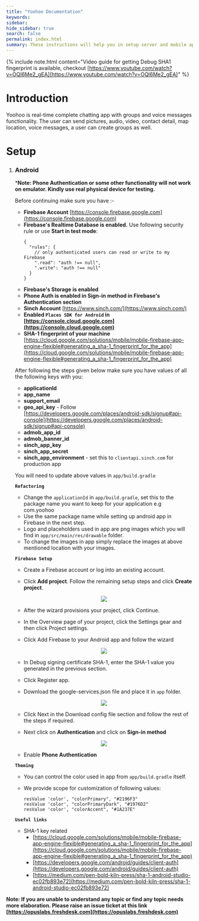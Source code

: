 ```yaml
---
title: "Yoohoo Documentation"
keywords: 
sidebar: 
hide_sidebar: true
search: false
permalink: index.html
summary: These instructions will help you in setup server and mobile application.
---
```


{% include note.html content="Video guide for getting Debug SHA1 fingerprint is available, checkout [https://www.youtube.com/watch?v=OQl6Me2_gEA](https://www.youtube.com/watch?v=OQl6Me2_gEA)" %}

# Introduction
Yoohoo is real-time complete chatting app with groups and voice messages functionality. The user can send pictures, audio, video, contact detail, map location, voice messages, a user can create groups as well.

# Setup

1. ### Android
      ***Note: Phone Authentication or some other functionality will not work on emulator. Kindly use real physical device for testing.** 

      Before continuing make sure you have :-
      - **Firebase Account** [https://console.firebase.google.com](https://console.firebase.google.com)
      - **Firebase's Realtime Database is enabled.**  Use following security rule or use **Start in test mode**:
          ```
          {   
            "rules": {
              // only authenticated users can read or write to my Firebase
              ".read": "auth !== null",
              ".write": "auth !== null"   
            }
          }
          ```
      - **Firebase's Storage is enabled**
      - **Phone Auth is enabled in Sign-in method in Firebase's Authentication section**
      - **Sinch Account** [https://www.sinch.com/](https://www.sinch.com/)
      - **Enabled `Places SDK for Android` in [https://console.cloud.google.com](https://console.cloud.google.com)**
      - **SHA-1 fingerprint of your machine** [https://cloud.google.com/solutions/mobile/mobile-firebase-app-engine-flexible#generating_a_sha-1_fingerprint_for_the_app](https://cloud.google.com/solutions/mobile/mobile-firebase-app-engine-flexible#generating_a_sha-1_fingerprint_for_the_app)

      After following the steps given below make sure you have values of all the following keys with you:
      - **applicationId**
      - **app_name**
      - **support_email**
      - **geo_api_key** - Follow [https://developers.google.com/places/android-sdk/signup#api-console](https://developers.google.com/places/android-sdk/signup#api-console)
      - **admob_app_id**
      - **admob_banner_id**
      - **sinch_app_key**
      - **sinch_app_secret**
      - **sinch_app_environment** - set this to `clientapi.sinch.com` for production app

      You will need to update above values in `app/build.gradle`

      **`Refactoring`**
      - Change the `applicationId` in `app/build.gradle`, set this to the package name you want to keep for your application e.g com.yoohoo
      - Use the same package name while setting up android app in Firebase in the next step.
      - Logo and placeholders used in app are png images which you will find in `app/src/main/res/drawable` folder.
      - To change the images in app simply replace the images at above mentioned location with your images.

      **`Firebase Setup`**
      - Create a Firebase account or log into an existing account.

      - Click **Add project**. Follow the remaining setup steps and click **Create project**.
      <p align="center"><img src="{{ "images/8.1-firebase-create-project.png" }}"/></p>

      - After the wizard provisions your project, click Continue.

      - In the Overview page of your project, click the Settings gear and then click Project settings.

      - Click Add Firebase to your Android app and follow the wizard
      <p align="center"><img src="{{ "images/8.3-firebase-add-android-app.png" }}"/></p>

      - In Debug signing certificate SHA-1, enter the SHA-1 value you generated in the previous section.

      - Click Register app.

      - Download the google-services.json file and place it in `app` folder.
      <p align="center"><img src="{{ "images/8.4-firebase-download-config-json.png" }}"/></p>

      - Click Next in the Download config file section and follow the rest of the steps if required.

      - Next click on **Authentication** and click on **Sign-in method**
      <p align="center"><img src="{{ "images/8.5-firebase-sign-in-method.png" }}"/></p>

      - Enable **Phone Authentication**

      **`Theming`**
      - You can control the color used in app from `app/build.gradle` itself.
      - We provide scope for customization of following values:

            resValue 'color', "colorPrimary", "#2196F3"
            resValue 'color', "colorPrimaryDark", "#1976D2"
            resValue 'color', "colorAccent", "#1A237E"

      **`Useful links`**
      - SHA-1 key related
        - [https://cloud.google.com/solutions/mobile/mobile-firebase-app-engine-flexible#generating_a_sha-1_fingerprint_for_the_app](https://cloud.google.com/solutions/mobile/mobile-firebase-app-engine-flexible#generating_a_sha-1_fingerprint_for_the_app)
        - [https://developers.google.com/android/guides/client-auth](https://developers.google.com/android/guides/client-auth)
        - [https://medium.com/pen-bold-kiln-press/sha-1-android-studio-ec02fb893e72](https://medium.com/pen-bold-kiln-press/sha-1-android-studio-ec02fb893e72)

**Note: If you are unable to understand any topic or find any topic needs more elaboration. 
Please raise an issue ticket at this link [https://opuslabs.freshdesk.com](https://opuslabs.freshdesk.com)**
